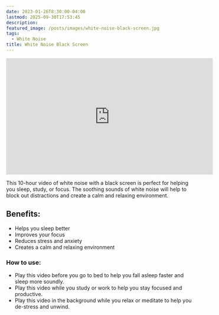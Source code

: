 ```yaml
---
date: 2023-01-26T8:30:00-04:00
lastmod: 2025-09-30T17:53:45
description:
featured_image: /posts/images/white-noise-black-screen.jpg
tags:
  - White Noise
title: White Noise Black Screen
---
```


<div class="iframe-16-9-container">
<iframe class="youTubeIframe" width="560" height="315" src="https://www.youtube.com/embed/yyT_e1_leTg?rel=0" title="YouTube video player" frameborder="0" allow="accelerometer; autoplay; clipboard-write; encrypted-media; gyroscope; picture-in-picture; web-share" referrerpolicy="strict-origin-when-cross-origin" allowfullscreen></iframe>
</div>

This 10-hour video of white noise with a black screen is perfect for helping you sleep, study, or focus. The soothing sounds of white noise will help to block out distractions and create a calm and relaxing environment.

## Benefits:

- Helps you sleep better
- Improves your focus
- Reduces stress and anxiety
- Creates a calm and relaxing environment

### How to use:

- Play this video before you go to bed to help you fall asleep faster and sleep more soundly.
- Play this video while you study or work to help you stay focused and productive.
- Play this video in the background while you relax or meditate to help you de-stress and unwind.
